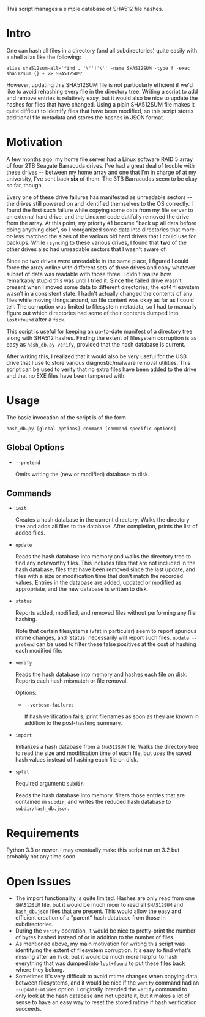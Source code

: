 This script manages a simple database of SHA512 file hashes.

Intro
=====

One can hash all files in a directory (and all subdirectories) quite easily
with a shell alias like the following:

    alias sha512sum-all='find . '\''!'\'' -name SHA512SUM -type f -exec sha512sum {} + >> SHA512SUM'

However, updating this SHA512SUM file is not particularly efficient if we'd
like to avoid rehashing every file in the directory tree. Writing a script to
add and remove entries is relatively easy, but it would also be nice to update
the hashes for files that have changed. Using a plain SHA512SUM file makes it
quite difficult to identify files that have been modified, so this script
stores additional file metadata and stores the hashes in JSON format.

Motivation
==========
A few months ago, my home file server had a Linux software RAID 5 array of four
2TB Seagate Barracuda drives. I've had a great deal of trouble with these
drives -- between my home array and one that I'm in charge of at my university,
I've sent back **six** of them. The 3TB Barracudas seem to be okay so far,
though.

Every one of these drive failures has manifested as unreadable sectors -- the
drives still powered on and identified themselves to the OS correctly. I found
the first such failure while copying some data from my file server to an
external hard drive, and the Linux `md` code dutifully removed the drive from
the array. At this point, my priority #1 became "back up all data before doing
anything else", so I reorganized some data into directories that more-or-less
matched the sizes of the various old hard drives that I could use for backups.
While `rsync`ing to these various drives, I found that **two** of the other
drives also had unreadable sectors that I wasn't aware of.

Since no two drives were unreadable in the same place, I figured I could force
the array online with different sets of three drives and copy whatever subset
of data was readable with those three. I didn't realize how remarkably stupid
this was until I tried it. Since the failed drive wasn't present when I moved
some data to different directories, the ext4 filesystem wasn't in a consistent
state. I hadn't actually changed the contents of any files while moving things
around, so file content was okay as far as I could tell. The corruption was
limited to filesystem metadata, so I had to manually figure out which
directories had some of their contents dumped into `lost+found` after a `fsck`.

This script is useful for keeping an up-to-date manifest of a directory tree
along with SHA512 hashes. Finding the extent of filesystem corruption is as
easy as `hash_db.py verify`, provided that the hash database is current.

After writing this, I realized that it would also be very useful for the USB
drive that I use to store various diagnostic/malware removal utilities. This
script can be used to verify that no extra files have been added to the drive
and that no EXE files have been tampered with.

Usage
=====

The basic invocation of the script is of the form

    hash_db.py [global options] command [command-specific options]

Global Options
--------------

* `--pretend`

  Omits writing the (new or modified) database to disk.

Commands
--------

* `init`

  Creates a hash database in the current directory. Walks the directory tree
  and adds all files to the database. After completion, prints the list of
  added files.
* `update`

  Reads the hash database into memory and walks the directory tree to find any
  noteworthy files. This includes files that are not included in the hash
  database, files that have been removed since the last update, and files with
  a size or modification time that don't match the recorded values. Entries in
  the database are added, updated or modified as appropriate, and the new
  database is written to disk.
* `status`

  Reports added, modified, and removed files without performing any file
  hashing.

  Note that certain filesystems (vfat in particular) seem to report
  spurious mtime changes, and 'status' necessarily will report such files.
  `update --pretend` can be used to filter these false positives at the cost of
  hashing each modified file.
* `verify`

  Reads the hash database into memory and hashes each file on disk. Reports
  each hash mismatch or file removal.

  Options:
  * `--verbose-failures`

    If hash verification fails, print filenames as soon as they are known in
    addition to the post-hashing summary.
* `import`

  Initializes a hash database from a `SHA512SUM` file. Walks the directory tree
  to read the size and modification time of each file, but uses the saved hash
  values instead of hashing each file on disk.
* `split`

  Required argument: `subdir`.

  Reads the hash database into memory, filters those entries that are
  contained in `subdir`, and writes the reduced hash database to
  `subdir/hash_db.json`.

Requirements
============

Python 3.3 or newer. I may eventually make this script run on 3.2 but probably
not any time soon.

Open Issues
===========

* The import functionality is quite limited. Hashes are only read from one
  `SHA512SUM` file, but it would be much nicer to read all `SHA512SUM` and
  `hash_db.json` files that are present. This would allow the easy and
  efficient creation of a "parent" hash database from those in subdirectories.
* During the `verify` operation, it would be nice to pretty-print the number of
  bytes hashed instead of or in addition to the number of files.
* As mentioned above, my main motivation for writing this script was identifying
  the extent of filesystem corruption. It's easy to find what's missing after
  an `fsck`, but it would be much more helpful to hash everything that was
  dumped into `lost+found` to put these files back where they belong.
* Sometimes it's very difficult to avoid mtime changes when copying data
  between filesystems, and it would be nice if the `verify` command had an
  `--update-mtimes` option. I originally intended the `verify` command to only
  look at the hash database and not update it, but it makes a lot of sense to
  have an easy way to reset the stored mtime if hash verification succeeds.

<!---
# vim: set tw=79:
-->
